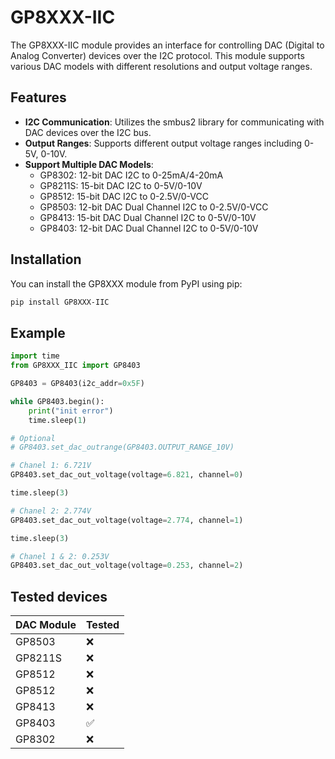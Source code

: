 # GP8XXX-IIC

The GP8XXX-IIC module provides an interface for controlling DAC (Digital to Analog Converter) devices over the I2C protocol. This module supports various DAC models with different resolutions and output voltage ranges.

## Features

- **I2C Communication**: Utilizes the smbus2 library for communicating with DAC devices over the I2C bus.
- **Output Ranges**: Supports different output voltage ranges including 0-5V, 0-10V.
- **Support Multiple DAC Models**:
  - GP8302: 12-bit DAC I2C to 0-25mA/4-20mA
  - GP8211S: 15-bit DAC I2C to 0-5V/0-10V
  - GP8512: 15-bit DAC I2C to 0-2.5V/0-VCC
  - GP8503: 12-bit DAC Dual Channel I2C to 0-2.5V/0-VCC
  - GP8413: 15-bit DAC Dual Channel I2C to 0-5V/0-10V
  - GP8403: 12-bit DAC Dual Channel I2C to 0-5V/0-10V

## Installation
You can install the GP8XXX module from PyPI using pip:

```bash
pip install GP8XXX-IIC
```

## Example
```python
import time
from GP8XXX_IIC import GP8403

GP8403 = GP8403(i2c_addr=0x5F)

while GP8403.begin():
    print("init error")
    time.sleep(1)

# Optional
# GP8403.set_dac_outrange(GP8403.OUTPUT_RANGE_10V)

# Chanel 1: 6.721V
GP8403.set_dac_out_voltage(voltage=6.821, channel=0)

time.sleep(3)

# Chanel 2: 2.774V
GP8403.set_dac_out_voltage(voltage=2.774, channel=1)

time.sleep(3)

# Chanel 1 & 2: 0.253V
GP8403.set_dac_out_voltage(voltage=0.253, channel=2)
```

## Tested devices

| DAC Module | Tested |
|------------|--------|
|GP8503      | ❌     |
|GP8211S     | ❌     |
|GP8512      | ❌     |
|GP8512      | ❌     |
|GP8413      | ❌     |
|GP8403      | ✅     |
|GP8302      | ❌     |